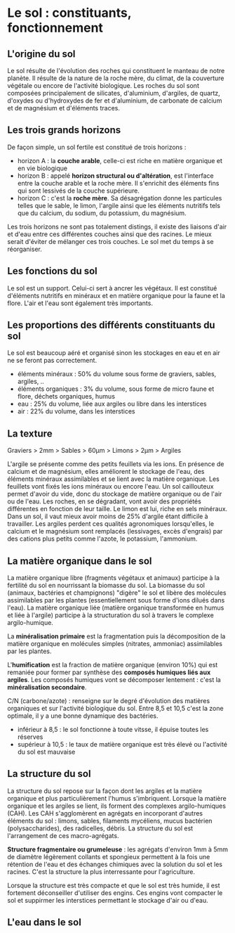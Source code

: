 # Le sol : constituants, fonctionnement


## L'origine du sol
Le sol résulte de l'évolution des roches qui constituent le manteau de notre planète. Il résulte de la nature de la roche mère, du climat, de la couverture végétale ou encore de l'activité biologique. Les roches du sol sont composées principalement de silicates, d'aluminium, d'argiles, de quartz, d'oxydes ou d'hydroxydes de fer et d'aluminium, de carbonate de calcium et de magnésium et d'éléments traces.


## Les trois grands horizons
De façon simple, un sol fertile est constitué de trois horizons :
* horizon A : la **couche arable**, celle-ci est riche en matière organique et en vie biologique
* horizon B : appelé **horizon structural ou d'altération**, est l'interface entre la couche arable et la roche mère. Il s'enrichit des éléments fins qui sont lessivés de la couche supérieure.
* horizon C : c'est la **roche mère**. Sa désagrégation donne les particules telles que le sable, le limon, l'argile ainsi que les éléments nutritifs tels que du calcium, du sodium, du potassium, du magnésium.

Les trois horizons ne sont pas totalement distings, il existe des liaisons d'air et d'eau entre ces différentes couches ainsi que des racines. Le mieux serait d'éviter de mélanger ces trois couches. Le sol met du temps à se réorganiser.

## Les fonctions du sol
Le sol est un support. Celui-ci sert à ancrer les végétaux. Il est constitué d'éléments nutritifs en minéraux et en matière organique pour la faune et la flore. L'air et l'eau sont également très importants.

## Les proportions des différents constituants du sol
Le sol est beaucoup aéré et organisé sinon les stockages en eau et en air ne se feront pas correctement.
* éléments minéraux : 50% du volume sous forme de graviers, sables, argiles, ..
* éléments organiques : 3% du volume, sous forme de micro faune et flore, déchets organiques, humus
* eau : 25% du volume, liée aux argiles ou libre dans les interstices
* air : 22% du volume, dans les interstices

## La texture
Graviers > 2mm > Sables > 60μm > Limons > 2μm > Argiles

L'argile se présente comme des petits feuillets via les ions. En présence de calcium et de magnésium, elles améliorent le stockage de l'eau, des éléments minéraux assimilables et se lient avec la matière organique. Les feuillets vont fixés les ions minéraux ou encore l'eau. Un sol caillouteux permet d'avoir du vide, donc du stockage de matière organique ou de l'air ou de l'eau. Les roches, en se dégradant, vont avoir des propriétés différentes en fonction de leur taille. Le limon est lui, riche en sels minéraux. Dans un sol, il vaut mieux avoir moins de 25% d'argile étant difficile à travailler. Les argiles perdent ces qualités agronomiques lorsqu'elles, le calcium et le magnésium sont remplacés (lessivages, excès d'engrais) par des cations plus petits comme l'azote, le potassium, l'ammonium.

## La matière organique dans le sol
La matière organique libre (fragments végétaux et animaux) participe à la fertilité du sol en nourrissant la biomasse du sol. La biomasse du sol (animaux, bactéries et champignons) "digère" le sol et libère des molécules assimilables par les plantes (essentiellement sous forme d'ions dilués dans l'eau). La matière organique liée (matière organique transformée en humus et liée à l'argile) participe à la structuration du sol à travers le complexe argilo-humique. 

La **minéralisation primaire** est la fragmentation puis la décomposition de la matière organique en molécules simples (nitrates, ammoniac) assimilables par les plantes.

L'**humification** est la fraction de matière organique (environ 10%) qui est remaniée pour former par synthèse des **composés humiques liés aux argiles**. Les composés humiques vont se décomposer lentement : c'est la **minéralisation secondaire**.

C/N (carbone/azote) : renseigne sur le degré d'évolution des matières organiques et sur l'activité biologique du sol. Entre 8,5 et 10,5 c'est la zone optimale, il y a une bonne dynamique des bactéries.
* inférieur à 8,5 : le sol fonctionne à toute vitsse, il épuise toutes les réserves
* supérieur à 10,5 : le taux de matière organique est très élevé ou l'activité du sol est mauvaise

## La structure du sol

La structure du sol repose sur la façon dont les argiles et la matière organique et plus particulièrement l'humus s'imbriquent. Lorsque la matière organique et les argiles se lient, ils forment des complexes argilo-humiques (CAH). Les CAH s'agglomèrent en agrégats en incorporant d'autres éléments du sol : limons, sables, filaments mycéliens, mucus bactérien (polysaccharides), des radicelles, débris. La structure du sol est l'arrangement de ces macro-agrégats.

**Structure fragmentaire ou grumeleuse** : les agrégats d'environ 1mm à 5mm de diamètre légèrement collants et spongieux permettent à la fois une rétention de l'eau et des échanges chimiques avec la solution du sol et les racines. C'est la structure la plus interressante pour l'agriculture.

Lorsque la structure est très compacte et que le sol est très humide, il est fortement déconseiller d'utiliser des engins. Ces engins vont compacter le sol et suppirmer les interstices permettant le stockage d'air ou d'eau.

## L'eau dans le sol

